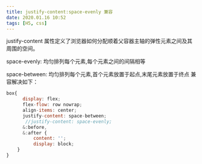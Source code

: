 ```yaml
---
title: justify-content:space-evenly 兼容
date: 2020.01.16 10:52
tags: [H5, css]
---
```

justify-content 属性定义了浏览器如何分配顺着父容器主轴的弹性元素之间及其周围的空间。

space-evenly: 均匀排列每个元素,每个元素之间的间隔相等

space-between: 均匀排列每个元素,首个元素放置于起点,末尾元素放置于终点
兼容解决如下：
``` javascript
box{
      display: flex;
      flex-flow: row nowrap;
      align-items: center;
      justify-content: space-between;
       //justify-content: space-evenly;
      &:before,
      &:after {
          content: '';
          display: block;
    }
}
```